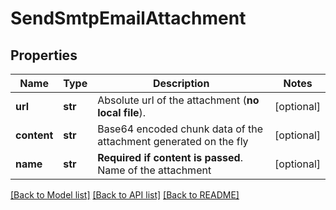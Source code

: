 # SendSmtpEmailAttachment

## Properties
Name | Type | Description | Notes
------------ | ------------- | ------------- | -------------
**url** | **str** | Absolute url of the attachment (**no local file**).  | [optional] 
**content** | **str** | Base64 encoded chunk data of the attachment generated on the fly | [optional] 
**name** | **str** | **Required if content is passed**. Name of the attachment  | [optional] 

[[Back to Model list]](../README.md#documentation-for-models) [[Back to API list]](../README.md#documentation-for-api-endpoints) [[Back to README]](../README.md)

